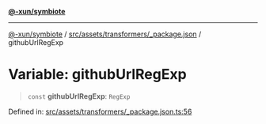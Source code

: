 [**@-xun/symbiote**](../../../../../README.md)

***

[@-xun/symbiote](../../../../../README.md) / [src/assets/transformers/\_package.json](../README.md) / githubUrlRegExp

# Variable: githubUrlRegExp

> `const` **githubUrlRegExp**: `RegExp`

Defined in: [src/assets/transformers/\_package.json.ts:56](https://github.com/Xunnamius/symbiote/blob/c3eb624b24481297d928007f103c9d2138e49cb7/src/assets/transformers/_package.json.ts#L56)
